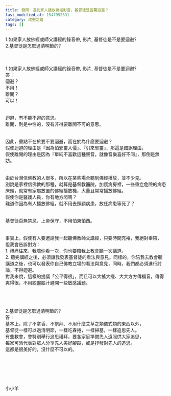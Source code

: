 ```yaml
---
title: 發問：遇到家人播放佛經影音，基督徒是否需迴避？
last_modified_at: 1547992631
category: 成聖之路
tags: []
---
```


<p>1.如果家人放佛經或師父講經的錄音帶, 影片, 基督徒是不是要迴避?<br/>2.基督徒是怎麼過清明節的?<br/><!--more--><br/><br/><br/>1.如果家人放佛經或師父講經的錄音帶, 影片, 基督徒是不是要迴避?<br/>答：<br/>迴避？<br/>不用！<br/>離開？<br/>可以！<br/><br/><br/>迴避，有不能不避的意思。<br/>離開，則是中性的，沒有非得要離開不可的意思。<br/><br/><br/>因此，重點不在於要不要迴避，而在於為什麼要迴避？<br/>假使迴避的理由是『因為怕邪靈入侵』、『引來邪靈』，那這是錯誤理由。<br/>假使離開的理由是因為『單純不喜歡這種聲音，就像音樂喜好不同』，那倒是無妨。<br/><br/><br/>由於台灣信佛教的人很多，所以在某些場合聽到佛經播放，並不少見。<br/>別說是家裡信佛教的那種，就算是基督教醫院，加護病房裡，一些重症危險的病患床頭，就常有家屬放置的佛經播放機，大量且常常播放佛經。<br/>假使你是醫護人員，你有地方閃嗎？<br/>難道你因為有人播放佛經，就不用去照顧病患，放任病患等死了？<br/><br/><br/>基督徒百無禁忌，上帝保守，不用怕東怕西。<br/><br/><br/>事實上，假使有人要邀請我一起聽佛教師父講經，只要時間充裕，我絕對奉陪，<br/>但我會告訴對方：<br/>1.	禮尚往來，我陪你看一次，你也要陪我上教會聽一次講道。<br/>2.	聽完講經之後，必須讓我發表基督徒的看法與意見。同樣的，你陪我去教會聽講道之後，也可以發表你自己佛教立場的看法與意見，同時，我們都必須進行討論，不得迴避。<br/>對我來說，這樣的提議「公平得很」，而且可以大搖大擺、大大方方傳福音，傳得爽得很，不用絞盡腦汁避開一些敏感議題。<br/><br/><br/><br/><br/>2.基督徒是怎麼過清明節的?<br/>答：<br/>基本上，除了不拿香、不祭拜、不用什麼艾草之類儀式類的東西以外，<br/>基督徒一樣可以過清明節，一樣吃春捲，一樣掃墓，一樣追思先人。<br/>有些教會，會特別舉行追思禮拜，要各家庭準備先人遺照供大家追思，<br/>每家可派代表對眾人分享先人美好腳蹤，或是抒發對先人的追思。<br/>這都是很美好的，沒什麼不可以的。<br/><br/><br/><br/><br/><br/><br/>小小羊<br/></p>
